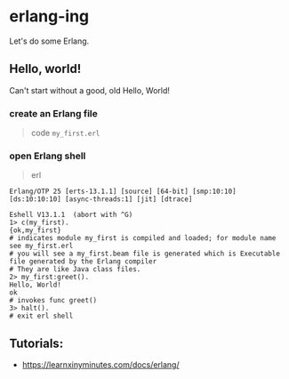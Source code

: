 # erlang-ing

Let's do some Erlang.

## Hello, world!

Can't start without a good, old Hello, World!

### create an Erlang file

> code `my_first.erl`

### open Erlang shell

> erl

```shell
Erlang/OTP 25 [erts-13.1.1] [source] [64-bit] [smp:10:10] [ds:10:10:10] [async-threads:1] [jit] [dtrace]

Eshell V13.1.1  (abort with ^G)
1> c(my_first).
{ok,my_first}
# indicates module my_first is compiled and loaded; for module name see my_first.erl
# you will see a my_first.beam file is generated which is Executable file generated by the Erlang compiler
# They are like Java class files.
2> my_first:greet().
Hello, World!
ok
# invokes func greet()
3> halt().
# exit erl shell
```


## Tutorials:

- https://learnxinyminutes.com/docs/erlang/
